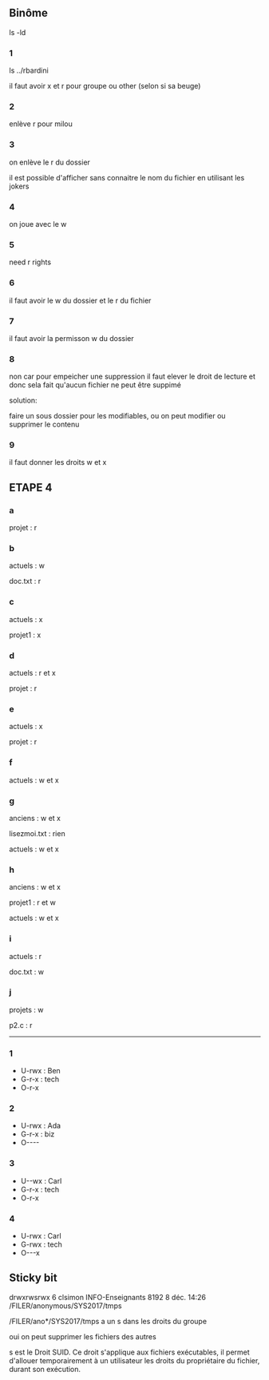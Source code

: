 ## Binôme

ls -ld

### 1

ls ../rbardini

il faut avoir x et r pour groupe ou other (selon si sa beuge)

### 2

enlève r pour milou

### 3

on enlève le r du dossier

il est possible d'afficher sans connaitre le nom du fichier en utilisant les jokers

### 4

on joue avec le w

### 5

need r rights

### 6

il faut avoir le w du dossier et le r du fichier

### 7

il faut avoir la permisson w du dossier

### 8

non car pour empeicher une suppression il faut elever le droit de lecture et donc sela fait qu'aucun fichier ne peut être suppimé

solution:

faire un sous dossier pour les modifiables, ou on peut modifier ou supprimer le contenu

### 9

il faut donner les droits w et x


## ETAPE 4

### a

projet : r

### b

actuels : w

doc.txt : r

### c

actuels : x

projet1 : x

### d

actuels : r et x

projet : r

### e

actuels : x

projet : r

### f

actuels : w et x

### g

anciens : w et x

lisezmoi.txt : rien

actuels : w et x

### h

anciens : w et x

projet1 : r et w

actuels : w et x

### i

actuels : r

doc.txt : w

### j

projets : w

p2.c : r

---


### 1

- U-rwx : Ben
- G-r-x : tech
- O-r-x 

### 2

- U-rwx : Ada
- G-r-x : biz
- O----

### 3

- U--wx : Carl
- G-r-x : tech
- O-r-x

### 4

- U-rwx : Carl
- G-rwx : tech
- O---x


## Sticky bit

drwxrwsrwx 6 clsimon INFO-Enseignants 8192  8 déc.  14:26 /FILER/anonymous/SYS2017/tmps

/FILER/ano*/SYS2017/tmps a un s dans les droits du groupe

oui on peut supprimer les fichiers des autres

s est le Droit SUID. Ce droit s'applique aux fichiers exécutables, il permet d'allouer temporairement à un utilisateur les droits du propriétaire du fichier, durant son exécution.